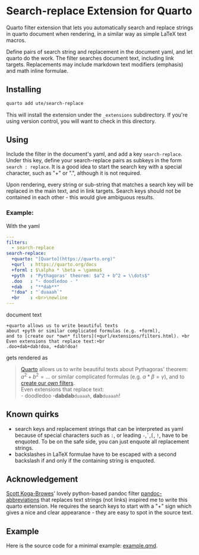 # Search-replace Extension for Quarto

Quarto filter extension that lets you automatically search and replace strings in quarto document when rendering, in a similar way as simple LaTeX text macros.

Define pairs of search string and replacement in the document yaml, and let quarto do the work. The filter searches document text, including link targets. Replacements may include markdown text modifiers (emphasis) and math inline formulae.


## Installing

```bash
quarto add ute/search-replace
```

This will install the extension under the `_extensions` subdirectory.
If you're using version control, you will want to check in this directory.

## Using

Include the filter in the document's yaml, and add a key `search-replace`. Under this key, define your search-replace pairs as subkeys in the form `search : replace`. It is a good idea to start the search key with a special character, such as "+" or ".", although it is not required.

Upon rendering, every string or sub-string that matches a search key will be replaced in the main text, and in link targets. Search keys should not be contained in each other - this would give ambiguous results.

### Example:
With the yaml
```yaml
---
filters:
  - search-replace
search-replace:
  +quarto: "[Quarto](https://quarto.org)"
  +qurl  : https://quarto.org/docs
  +forml : $\alpha * \beta = \gamma$
  +pyth  : "Pythagoras' theorem: $a^2 + b^2 = \\dots$"
  .doo   : "- doodledoo - "
  +dab   : "**dab**"
  "!doa" : "`duaaah`"
  +br    : <br>\newline
---  
```
document text
```text
+quarto allows us to write beautiful texts 
about +pyth or similar complicated formulas (e.g. +forml), 
and to [create our *own* filters](+qurl/extensions/filters.html). +br
Even extensions that replace text:+br
.doo+dab+dab!doa, +dab!doa!
```
gets rendered as

> [Quarto](https://quarto.org) allows us to write beautiful texts about Pythagoras' theorem: $a^2 + b^2 = \dots$ or similar complicated formulas (e.g. $\alpha * \beta = \gamma$), and to [create our *own* filters](https://quarto.org/docs/extensions/filters.html). <br> 
Even extensions that replace text:<br>
\- doodledoo -**dabdab**`duaaah`, **dab**`duaaah`!

## Known quirks

- search keys and replacement strings that can be interpreted as yaml because of special characters such as `:`,  or leading  `-`,`` ` ``,`[`, `!`, have to be enquoted. To be on the safe side, you can just enquote all replacement strings.
- backslashes in LaTeX formulae have to be escaped with a second backslash if and only if the containing string is enquoted.

## Acknowledgement

 [Scott Koga-Browes](https://github.com/scokobro)' lovely python-based pandoc filter [pandoc-abbreviations](https://github.com/scokobro/pandoc-abbreviations) that replaces text strings (not links) inspired me to write this quarto extension. He requires the search keys to start with a "+" sign which gives a nice and clear appearance - they are easy to spot in the source text.

## Example

Here is the source code for a minimal example: [example.qmd](example.qmd).

